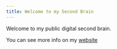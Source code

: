 ```yaml
---
title: Welcome to my Second Brain
---
```

Welcome to my public digital second brain.

You can see more info on my [website](https://carlogino.com)
